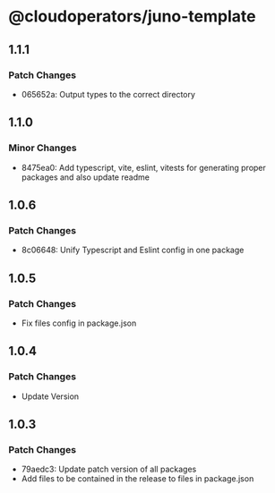 # @cloudoperators/juno-template

## 1.1.1

### Patch Changes

- 065652a: Output types to the correct directory

## 1.1.0

### Minor Changes

- 8475ea0: Add typescript, vite, eslint, vitests for generating proper packages and also update readme

## 1.0.6

### Patch Changes

- 8c06648: Unify Typescript and Eslint config in one package

## 1.0.5

### Patch Changes

- Fix files config in package.json

## 1.0.4

### Patch Changes

- Update Version

## 1.0.3

### Patch Changes

- 79aedc3: Update patch version of all packages
- Add files to be contained in the release to files in package.json
